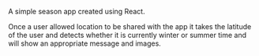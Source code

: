 A simple season app created using React.

Once a user allowed location to be shared with the app it takes the latitude of the user and detects whether it is currently winter or summer time and will show an appropriate message and images.
